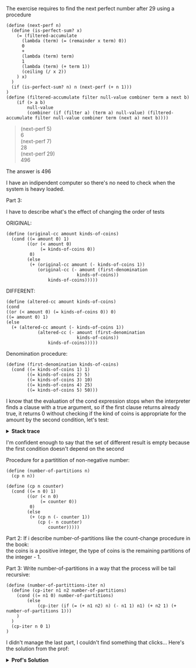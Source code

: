 The exercise requires to find the next perfect number after 29 using a procedure

``` racket
(define (next-perf n)
  (define (is-perfect-sum? x)
    (= (filtered-accumulate 
      (lambda (term) (= (remainder x term) 0))
      0
      +
      (lambda (term) term)
      1
      (lambda (term) (+ term 1))
      (ceiling (/ x 2))
    ) x)
  )
  (if (is-perfect-sum? n) n (next-perf (+ n 1)))
)
(define (filtered-accumulate filter null-value combiner term a next b)
	(if (> a b)
		null-value 
		(combiner (if (filter a) (term a) null-value) (filtered-accumulate filter null-value combiner term (next a) next b))))
```

> (next-perf 5)  
6  
> (next-perf 7)  
28  
> (next-perf 29)  
496


The answer is 496

I have an indipendent computer so there's no need to check when the system is heavy loaded.

Part 3: 

I have to describe what's the effect of changing the order of tests

ORIGINAL:
``` racket
(define (original-cc amount kinds-of-coins)
  (cond ((= amount 0) 1)
        ((or (< amount 0) 
             (= kinds-of-coins 0)) 
         0)
        (else 
         (+ (original-cc amount (- kinds-of-coins 1))
            (original-cc (- amount (first-denomination 
                           kinds-of-coins))
                kinds-of-coins)))))
```

DIFFERENT:
``` racket
(define (altered-cc amount kinds-of-coins)
(cond
((or (< amount 0) (= kinds-of-coins 0)) 0)
((= amount 0) 1)
(else 
  (+ (altered-cc amount (- kinds-of-coins 1))
            (altered-cc (- amount (first-denomination 
                           kinds-of-coins))
                kinds-of-coins)))))
```
Denomination procedure:
``` racket
(define (first-denomination kinds-of-coins)
  (cond ((= kinds-of-coins 1) 1)
        ((= kinds-of-coins 2) 5)
        ((= kinds-of-coins 3) 10)
        ((= kinds-of-coins 4) 25)
        ((= kinds-of-coins 5) 50)))
```

I know that the evaluation of the cond expression stops when the interpreter finds a clause with a true argument, so if the first clause returns already true, it returns 0 without checking if the kind of coins is appropriate for the amount by the second condition, let's test:

<details>
<summary><b>Stack trace</b></summary>
``` racket
> (original-cc 5 5)
2
> (altered-cc 5 5)
2
> (original-cc 5 2)
2
> (altered-cc 5 2)
2
> (altered-cc 5 0)
0
> (altered-cc 51 5)
50
> (original-cc 49 5)
39
> (altered-cc 49 5)
39
> (altered-cc 47 5)
39
> (altered-cc 50 5)
50
> (original-cc 50 5)
50
> (altered-cc 50 2)
11
> (original-cc 50 2)
11
```
</details>

I'm confident enough to say that the set of different result is empty because the first condition doesn't depend on the second

Procedure for a partitition of non-negative number:

``` racket
(define (number-of-partitions n)
  (cp n n))

(define (cp n counter)
  (cond ((= n 0) 1)
        ((or (< n 0) 
             (= counter 0)) 
         0)
        (else 
         (+ (cp n (- counter 1))
            (cp (- n counter)
                counter)))))
```

Part 2:
If i describe number-of-partitions like the count-change procedure in the book:  
the coins is a positive integer, the type of coins is the remaining partitions of the integer - 1.


Part 3:
Write number-of-partitions in a way that the process will be tail recursive:

``` racket
(define (number-of-partittions-iter n)
  (define (cp-iter n1 n2 number-of-partitions)
    (cond ((= n1 0) number-of-partitions)
        (else 
            (cp-iter (if (= (+ n1 n2) n) (- n1 1) n1) (+ n2 1) (+ number-of-partitions 1)))
    )
  )
  (cp-iter n 0 1)
)
```

I didn't manage the last part, I couldn't find something that clicks...
Here's the solution from the prof:


<details>
<summary><b>Prof's Solution</b></summary>
``` racket
(define (partitions num)
  (pp num num (lambda (result) result)))

(define (pp num chunk next)
  (cond ((= num 0) (next 1))
  	((or (< num 0) (= chunk 0)) (next 0))
	(else (pp (- num chunk)
		  chunk
		  (lambda (result1)
		    (pp num
			(- chunk 1)
			(lambda (result2)
			  (next (+ result1 result2)))))))))
``` 
</details>
